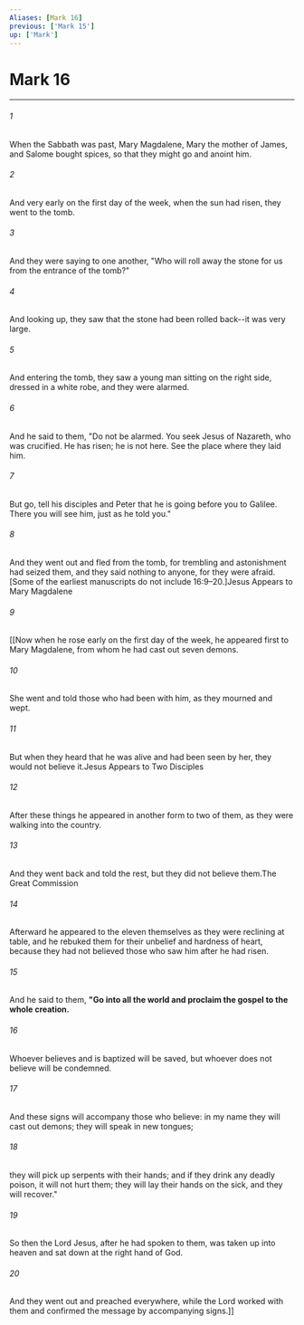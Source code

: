 ```yaml
---
Aliases: [Mark 16]
previous: ['Mark 15']
up: ['Mark']
---
```

# Mark 16

***

 

###### 1 
When the Sabbath was past, Mary Magdalene, Mary the mother of James, and Salome bought spices, so that they might go and anoint him. 
 

###### 2 
And very early on the first day of the week, when the sun had risen, they went to the tomb. 
 

###### 3 
And they were saying to one another, "Who will roll away the stone for us from the entrance of the tomb?" 
 

###### 4 
And looking up, they saw that the stone had been rolled back--it was very large. 
 

###### 5 
And entering the tomb, they saw a young man sitting on the right side, dressed in a white robe, and they were alarmed. 
 

###### 6 
And he said to them, "Do not be alarmed. You seek Jesus of Nazareth, who was crucified. He has risen; he is not here. See the place where they laid him. 
 

###### 7 
But go, tell his disciples and Peter that he is going before you to Galilee. There you will see him, just as he told you." 
 

###### 8 
And they went out and fled from the tomb, for trembling and astonishment had seized them, and they said nothing to anyone, for they were afraid.
 [Some of the earliest manuscripts do not include 16:9–20.]Jesus Appears to Mary Magdalene
 
 

###### 9 
[[Now when he rose early on the first day of the week, he appeared first to Mary Magdalene, from whom he had cast out seven demons. 
 

###### 10 
She went and told those who had been with him, as they mourned and wept. 
 

###### 11 
But when they heard that he was alive and had been seen by her, they would not believe it.Jesus Appears to Two Disciples
 
 

###### 12 
After these things he appeared in another form to two of them, as they were walking into the country. 
 

###### 13 
And they went back and told the rest, but they did not believe them.The Great Commission
 
 

###### 14 
Afterward he appeared to the eleven themselves as they were reclining at table, and he rebuked them for their unbelief and hardness of heart, because they had not believed those who saw him after he had risen. 
 

###### 15 
And he said to them, **"Go into all the world and proclaim the gospel to the whole creation.** 
 

###### 16 
Whoever believes and is baptized will be saved, but whoever does not believe will be condemned. 
 

###### 17 
And these signs will accompany those who believe: in my name they will cast out demons; they will speak in new tongues; 
 

###### 18 
they will pick up serpents with their hands; and if they drink any deadly poison, it will not hurt them; they will lay their hands on the sick, and they will recover."
 
 

###### 19 
So then the Lord Jesus, after he had spoken to them, was taken up into heaven and sat down at the right hand of God. 
 

###### 20 
And they went out and preached everywhere, while the Lord worked with them and confirmed the message by accompanying signs.]]
 
